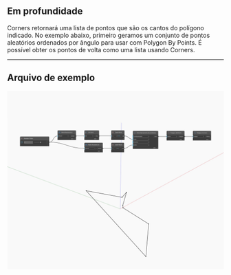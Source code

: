 ## Em profundidade
Corners retornará uma lista de pontos que são os cantos do polígono indicado. No exemplo abaixo, primeiro geramos um conjunto de pontos aleatórios ordenados por ângulo para usar com Polygon By Points. É possível obter os pontos de volta como uma lista usando Corners.
___
## Arquivo de exemplo

![Corners](./Autodesk.DesignScript.Geometry.Polygon.Corners_img.jpg)


